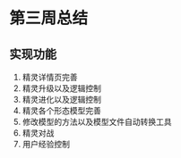 # 第三周总结
## 实现功能
1. 精灵详情页完善
2. 精灵升级以及逻辑控制
3. 精灵进化以及逻辑控制
4. 精灵各个形态模型完善
5. 修改模型的方法以及模型文件自动转换工具
6. 精灵对战
7. 用户经验控制
